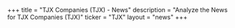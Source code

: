+++
title = "TJX Companies (TJX) - News"
description = "Analyze the News for TJX Companies (TJX)"
ticker = "TJX"
layout = "news"
+++


